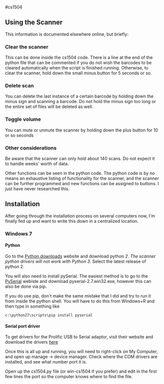 #cs1504

## Using the Scanner

This information is documented elsewhere online, but briefly:

### Clear the scanner

This can be done inside the cs1504 code. There is a line at the end of the python file that can be commented if you do not wish the barcodes to be cleared automatically when the script is finished running. Otherwise, to clear the scanner, hold down the small minus button for 5 seconds or so.

### Delete scan

You can delete the last instance of a certain barcode by holding down the minus sign and scanning a barcode. Do not hold the minus sign too long or the entire set of files will be deleted as well.

### Toggle volume

You can mute or unmute the scanner by holding down the plus button for 10 or so seconds

### Other considerations

Be aware that the scanner can only hold about 140 scans. Do not expect it to handle weeks' worth of data.

Other functions can be seen in the python code. The python code is by no means an exhaustive listing of functionality for the scanner, and the scanner can be further programmed and new functions can be assigned to buttons. I just have never researched this.

## Installation

After going through the installation process on several computers now, I'm finally fed up and want to write this down in a centralized location. 

### Windows 7


#### Python

Go to the [Python downloads](http://www.python.org/downloads) website and download python *2*. _The scanner python drivers will not work with Python 3_. Select the latest release of python 2.

You will also need to install pySerial. The easiest method is to go to the [PySerial](https://pypi.python.org/pypi/pyserial) webiste and download pyserial-2.7.win32.exe, however this can also be done via pip.

If you do use pip, don't make the same mistake that I did and try to run it from inside the python shell. You will have to do this from Windows+R and then type in something like 

    c:\python27\scripts\pip install pyserial

#### Serial port driver
To get drivers for the Prolific USB to Serial adaptor, visit their website and download the drivers [here](http://www.prolific.com.tw/US/ShowProduct.aspx?p_id=225&pcid=41)

Once this is all up and running, you will need to right-click on My Computer, and open up manage -> device manager. Check where the COM drivers are installed, and see what number port it is.

Open up the cs1504.py file (or win-cs1504 if you prefer) and edit in the first few lines the port so the computer knows where to find the file.
